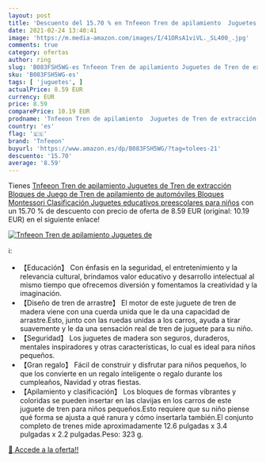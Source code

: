 ```yaml
---
layout: post
title: 'Descuento del 15.70 % en Tnfeeon Tren de apilamiento  Juguetes de'
date: 2021-02-24 13:40:41
image: 'https://m.media-amazon.com/images/I/41ORsA1viVL._SL400_.jpg'
comments: true
category: ofertas
author: ring
slug: 'B083FSH5WG-es Tnfeeon Tren de apilamiento Juguetes de Tren de extracción...'
sku: 'B083FSH5WG-es'
tags: [ 'juguetes', ]
actualPrice: 8.59 EUR
currency: EUR
price: 8.59
comparePrice: 10.19 EUR
prodname: 'Tnfeeon Tren de apilamiento  Juguetes de Tren de extracción Bloques de Juego de Tren de apilamiento de automóviles Bloques Montessori Clasificación Juguetes educativos preescolares para niños'
country: 'es'
flag: '🇪🇸'
brand: 'Tnfeeon'
buyurl: 'https://www.amazon.es/dp/B083FSH5WG/?tag=tolees-21'
descuento: '15.70'
average: '8.59'
---
```


Tienes [Tnfeeon Tren de apilamiento  Juguetes de Tren de extracción Bloques de Juego de Tren de apilamiento de automóviles Bloques Montessori Clasificación Juguetes educativos preescolares para niños](https://www.amazon.es/dp/B083FSH5WG/?tag=tolees-21) con un 15.70 % de descuento con precio de oferta de 8.59 EUR (original: 10.19 EUR) en el siguiente enlace!

[![Tnfeeon Tren de apilamiento  Juguetes de](https://m.media-amazon.com/images/I/41ORsA1viVL._SL400_.jpg)](https://www.amazon.es/dp/B083FSH5WG/?tag=tolees-21)

ℹ️:

- 【Educación】 Con énfasis en la seguridad, el entretenimiento y la relevancia cultural, brindamos valor educativo y desarrollo intelectual al mismo tiempo que ofrecemos diversión y fomentamos la creatividad y la imaginación.
- 【Diseño de tren de arrastre】 El motor de este juguete de tren de madera viene con una cuerda unida que le da una capacidad de arrastre.Esto, junto con las ruedas unidas a los carros, ayuda a tirar suavemente y le da una sensación real de tren de juguete para su niño.
- 【Seguridad】 Los juguetes de madera son seguros, duraderos, mentales inspiradores y otras características, lo cual es ideal para niños pequeños.
- 【Gran regalo】 Fácil de construir y disfrutar para niños pequeños, lo que los convierte en un regalo inteligente o regalo durante los cumpleaños, Navidad y otras fiestas.
- 【Apilamiento y clasificación】 Los bloques de formas vibrantes y coloridas se pueden insertar en las clavijas en los carros de este juguete de tren para niños pequeños.Esto requiere que su niño piense qué forma se ajusta a qué ranura y cómo insertarla también.El conjunto completo de trenes mide aproximadamente 12.6 pulgadas x 3.4 pulgadas x 2.2 pulgadas.Peso: 323 g.

[🛒 Accede a la oferta!!](https://www.amazon.es/dp/B083FSH5WG/?tag=tolees-21)
